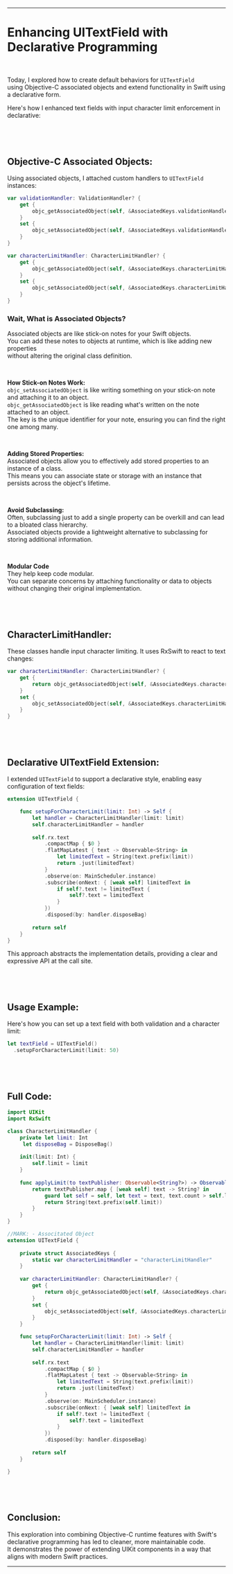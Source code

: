 

---

# Enhancing UITextField with Declarative Programming

<br/>

Today, I explored how to create default behaviors for `UITextField` <br/>
using Objective-C associated objects and extend functionality in Swift using a declarative form.  <br/>

Here's how I enhanced text fields with input character limit enforcement in declarative: <br/>

#

<br/>

## Objective-C Associated Objects:

Using associated objects, I attached custom handlers to `UITextField` instances:

```swift
var validationHandler: ValidationHandler? {
    get {
        objc_getAssociatedObject(self, &AssociatedKeys.validationHandler) as? ValidationHandler
    }
    set {
        objc_setAssociatedObject(self, &AssociatedKeys.validationHandler, newValue, .OBJC_ASSOCIATION_RETAIN_NONATOMIC)
    }
}

var characterLimitHandler: CharacterLimitHandler? {
    get {
        objc_getAssociatedObject(self, &AssociatedKeys.characterLimitHandler) as? CharacterLimitHandler
    }
    set {
        objc_setAssociatedObject(self, &AssociatedKeys.characterLimitHandler, newValue, .OBJC_ASSOCIATION_RETAIN_NONATOMIC)
    }
}
```

### Wait, What is Associated Objects?

Associated objects are like stick-on notes for your Swift objects. <br/>
You can add these notes to objects at runtime, which is like adding new properties <br/>
without altering the original class definition. <br/>

<br/>

**How Stick-on Notes Work:** <br/>
`objc_setAssociatedObject` is like writing something on your stick-on note and attaching it to an object.<br/>
`objc_getAssociatedObject` is like reading what's written on the note attached to an object.<br/>
The key is the unique identifier for your note, ensuring you can find the right one among many.<br/>

<br/> 

**Adding Stored Properties:** <br/>
Associated objects allow you to effectively add stored properties to an instance of a class.<br/> 
This means you can associate state or storage with an instance that persists across the object's lifetime.<br/> 

<br/> 

**Avoid Subclassing:** <br/> 
Often, subclassing just to add a single property can be overkill and can lead to a bloated class hierarchy.<br/> 
Associated objects provide a lightweight alternative to subclassing for storing additional information.<br/>

<br/> 

**Modular Code** <br/>
They help keep code modular.<br/>
You can separate concerns by attaching functionality or data to objects <br/>
without changing their original implementation. <br/>

#

<br/> 

## CharacterLimitHandler:

These classes handle input character limiting. It uses RxSwift to react to text changes:

```swift
var characterLimitHandler: CharacterLimitHandler? {
    get {
        return objc_getAssociatedObject(self, &AssociatedKeys.characterLimitHandler) as? CharacterLimitHandler
    }
    set {
        objc_setAssociatedObject(self, &AssociatedKeys.characterLimitHandler, newValue, .OBJC_ASSOCIATION_RETAIN_NONATOMIC)
    }
}
```

#

<br/>

## Declarative UITextField Extension:

I extended `UITextField` to support a declarative style, enabling easy configuration of text fields:

```swift
extension UITextField {

    func setupForCharacterLimit(limit: Int) -> Self {
        let handler = CharacterLimitHandler(limit: limit)
        self.characterLimitHandler = handler
        
        self.rx.text
            .compactMap { $0 }
            .flatMapLatest { text -> Observable<String> in
                let limitedText = String(text.prefix(limit))
                return .just(limitedText)
            }
            .observe(on: MainScheduler.instance)
            .subscribe(onNext: { [weak self] limitedText in
                if self?.text != limitedText {
                    self?.text = limitedText
                }
            })
            .disposed(by: handler.disposeBag)
        
        return self
    }
}
```

This approach abstracts the implementation details, providing a clear and expressive API at the call site.

#

<br/>

## Usage Example:

Here's how you can set up a text field with both validation and a character limit:

```swift
let textField = UITextField()
  .setupForCharacterLimit(limit: 50)
```
#

<br/>

## Full Code:

```Swift
import UIKit
import RxSwift

class CharacterLimitHandler {
    private let limit: Int
     let disposeBag = DisposeBag()
    
    init(limit: Int) {
        self.limit = limit
    }
    
    func applyLimit(to textPublisher: Observable<String?>) -> Observable<String?> {
        return textPublisher.map { [weak self] text -> String? in
            guard let self = self, let text = text, text.count > self.limit else { return text }
            return String(text.prefix(self.limit))
        }
    }
}

//MARK: - Associtated Object
extension UITextField {
    
    private struct AssociatedKeys {
        static var characterLimitHandler = "characterLimitHandler"
    }
        
    var characterLimitHandler: CharacterLimitHandler? {
        get {
            return objc_getAssociatedObject(self, &AssociatedKeys.characterLimitHandler) as? CharacterLimitHandler
        }
        set {
            objc_setAssociatedObject(self, &AssociatedKeys.characterLimitHandler, newValue, .OBJC_ASSOCIATION_RETAIN_NONATOMIC)
        }
    }

    func setupForCharacterLimit(limit: Int) -> Self {
        let handler = CharacterLimitHandler(limit: limit)
        self.characterLimitHandler = handler
        
        self.rx.text
            .compactMap { $0 }
            .flatMapLatest { text -> Observable<String> in
                let limitedText = String(text.prefix(limit))
                return .just(limitedText)
            }
            .observe(on: MainScheduler.instance)
            .subscribe(onNext: { [weak self] limitedText in
                if self?.text != limitedText {
                    self?.text = limitedText
                }
            })
            .disposed(by: handler.disposeBag)
        
        return self
    }

}
```


#

<br/>

## Conclusion:

This exploration into combining Objective-C runtime features with Swift's declarative programming has led to cleaner, more maintainable code. <br/>
It demonstrates the power of extending UIKit components in a way that aligns with modern Swift practices.

--- 
